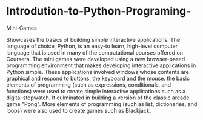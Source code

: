 # Introdution-to-Python-Programing-

Mini-Games 

Showcases the basics of building simple interactive applications. The language of choice, Python, is an easy-to learn, high-level computer language that is used in many of the computational courses offered on Coursera. The mini games were developed using a new browser-based programming environment that makes developing interactive applications in Python simple. These applications involved windows whose contents are graphical and respond to buttons, the keyboard and the mouse. the basic elements of programming (such as expressions, conditionals, and functions) were used to create simple interactive applications such as a digital stopwatch. It culminated in building a version of the classic arcade game "Pong". More elements of programming (such as list, dictionaries, and loops) were also used to create games such as Blackjack. 
